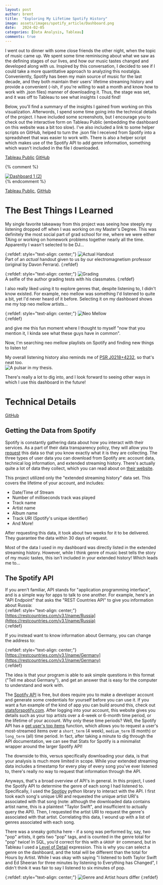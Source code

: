 ```yaml
---
layout: post
author: brent
title:  "Exploring My Lifetime Spotify History"
image: assets/images/spotify_article/Dashboard.png
date:   2024-02-05
categories: [Data Analysis, Tableau]
comments: true
---
```


I went out to dinner with some close friends the other night, when the topic of music came up. 
We spent some time reminiscing about what we saw as the defining stages of our lives, and how our music tastes changed and developed along with us.
Inspired by this conversation, I decided to see if I could take a more quantitative approach to analyzing this nostalgia.
Conveniently, Spotify has been my main source of music for the last decade, and they both maintain their users' lifetime streaming history and provide a convenient (-ish, if you're willing to wait a month and know how to work with .json files) manner of downloading it.
Thus, the stage was set, and it was off to Tableau to see what insights I could find! 

Below, you'll find a summary of the insights I gained from working on this visualization.
Afterwords, I spend some time going into the technical details of the project.
I have included some screenshots, but I encourage you to check out the interactive form on Tableau Public (embedding the dashboard on this website was a bit too slow).
I've also included a link to some helper scripts on GitHub, helped to turn the .json file I received from Spotify into a spreadsheet that was easier to work with.
There is also a helper script which makes use of the Spotify API to add genre information, something which wasn't included in the file I downloaded. 

[Tableau Public](https://public.tableau.com/app/profile/brent.limyansky/viz/MySpotifyData_17066362308130/Dashboard12)
[GitHub](https://github.com/limyansky/my_spotify)

{% comment %}
<div class='tableauPlaceholder' id='viz1707182650418' style='position: relative'>
	<noscript>
		<a href='#'>
			<img alt='Dashboard 1 (2) ' src='https:&#47;&#47;public.tableau.com&#47;static&#47;images&#47;My&#47;MySpotifyData_17066362308130&#47;Dashboard12&#47;1_rss.png' style='border: none' />
		</a>
	</noscript>
	<object class='tableauViz'  style='display:none;'>
		<param name='host_url' value='https%3A%2F%2Fpublic.tableau.com%2F' /> <param name='embed_code_version' value='3' /> 
		<param name='site_root' value='' />
		<param name='name' value='MySpotifyData_17066362308130&#47;Dashboard12' />
		<param name='tabs' value='no' />
		<param name='toolbar' value='yes' />
		<param name='static_image' value='https:&#47;&#47;public.tableau.com&#47;static&#47;images&#47;My&#47;MySpotifyData_17066362308130&#47;Dashboard12&#47;1.png' />
		<param name='animate_transition' value='yes' />
		<param name='display_static_image' value='yes' />
		<param name='display_spinner' value='yes' />
		<param name='display_overlay' value='yes' />
		<param name='display_count' value='yes' />
		<param name='language' value='en-US' />
	</object>
</div>
<script type='text/javascript'>                    
	var divElement = document.getElementById('viz1707182650418');
	var vizElement = divElement.getElementsByTagName('object')[0];
	if ( divElement.offsetWidth > 800 ) 
		{ vizElement.style.width='1366px';
		  vizElement.style.height='795px';} 
	else if ( divElement.offsetWidth > 500 ) 
		{ vizElement.style.width='100%';
          vizElement.style.height=(divElement.offsetWidth*0.75)+'px';} 
    else { vizElement.style.width='100%';vizElement.style.height='1927px';}
	var scriptElement = document.createElement('script');
	scriptElement.src = 'https://public.tableau.com/javascripts/api/viz_v1.js';
    vizElement.parentNode.insertBefore(scriptElement, vizElement);
</script>
{% endcomment %}

[Tableau Public](https://public.tableau.com/app/profile/brent.limyansky/viz/MySpotifyData_17066362308130/Dashboard12), 
[GitHub](https://github.com/limyansky/my_spotify)

# The Best Things I Learned
My single favorite takeaway from this project was seeing how steeply my listening dropped off when I was working on my Master's Degree.
This was definitely the most social part of grad school for me, where we were either TAing or working on homework problems together nearly all the time.
Apparently I wasn't selected to be DJ...

{:refdef: style="text-align: center;"}
![Actual Handout](/assets/images/spotify_article/Jackson.png)  
Part of an _actual_ handout given to us by our electromagnetism professor (original by Davon Ferrara).
{:refdef}

{:refdef: style="text-align: center;"}
![Grading](/assets/images/spotify_article/Grading.jpg)  
A selfie of the author grading tests with his classmates.
{:refdef}

I also really liked using it to explore genres that, despite listening to, I didn't know existed.
For example, neo mellow was something I'd listened to quite a bit, yet I'd never heard of it before.
Selecting it on my dashboard shows me my top neo mellow artists...  

{:refdef: style="text-align: center;"}
![Neo Mellow](/assets/images/spotify_article/NeoMellow.png)  
{:refdef}

and give me this fun moment where I thought to myself "now that you mention it, I kinda see what these guys have in common".  

Now, I'm searching neo mellow playlists on Spotify and finding new things to listen to! 

My overall listening history also reminds me of [PSR J0218+4232](https://iopscience.iop.org/article/10.3847/1538-4357/ac20d7), so that's neat too.   
![A pulsar in my thesis.](/assets/images/spotify_article/Pulsar.jpg)

There's really a lot to dig into, and I look forward to seeing other ways in which I use this dashboard in the future!

# Technical Details
[GitHub](https://github.com/limyansky/my_spotify)

## Getting the Data from Spotify
Spotify is constantly gathering data about how you interact with their services.
As a part of their data transparency policy, they will allow you to [request](https://support.spotify.com/us/article/data-rights-and-privacy-settings/) this data so that you know exactly what it is they are collecting.
The three types of user data you can download from Spotify are: account data, technical log information, and extended streaming history.
There's actually quite a lot of data they collect, which you can read about on [their website](https://support.spotify.com/us/article/understanding-my-data/).

This project utilized only the "extended streaming history" data set.
This covers the lifetime of your account, and includes:
- Date/Time of Stream
- Number of milliseconds track was played
- Track name
- Artist name
- Album name
- Track URI (Spotify's unique identifier)
- And More! 

After requesting this data, it took about two weeks for it to be delivered.
They guarantee the data within 30 days of request.

Most of the data I used in my dashboard was directly listed in the extended streaming history.
However, while I think genre of music best tells the story of my music tastes, this isn't included in your extended history!
Which leads me to...

## The Spotify API
If you aren't familiar, API stands for "application programming interface", and is a simple way for apps to talk to one another. For example, here's an "API Endpoint" that asks the "REST Countries API" to give you information about Russia:  
{:refdef: style="text-align: center;"}
[https://restcountries.com/v3.1/name/Russia](https://restcountries.com/v3.1/name/Russia)  
{:refdef}

If you instead want to know information about Germany, you can change the address to:  

{:refdef: style="text-align: center;"}
[https://restcountries.com/v3.1/name/Germany](https://restcountries.com/v3.1/name/Germany)  
{:refdef}

The idea is that your program is able to ask simple questions in this format ("Tell me about Germany"), and get an answer that is easy for the computer to understand and work with.

The [Spotify API](https://developer.spotify.com/documentation/web-api) is free, but does require you to make a developer account and generate some credentials for yourself before you can use it. 
If you want a fun example of the kind of app you can build around this, check out [statsforspotify.com](https://www.statsforspotify.com/).
After logging into your account, this website gives you details such as your top artists over a 4-week or 6-month time period, or the lifetime of your account. 
Why only these time periods?
Well, the Spotify API has a [get user's top items](https://developer.spotify.com/documentation/web-api/reference/get-users-top-artists-and-tracks) function, which allows you to request a user's most-streamed items over a `short_term` (4 week), `medium_term` (6 month) or `long_term` (all) time period.
In fact, after taking a minute to dig through the API documentation, we can see that Stats for Spotify is a minimalist wrapper around the larger Spotify API!

The downside to this, versus specifically downloading your data, is that your analysis is much more limited in scope.
While your extended streaming data includes a timestamp for every play of every song you've ever listened to, there's really no way to request that information through the API. 

Anyways, that's a broad overview of API's in general.
In this project, I used the Spotify API to determine the genre of each song I had listened to. 
Specifically, I used the [Spotipy](https://spotipy.readthedocs.io/en/2.22.1/) python library to interact with the API.
I first took each song's unique URI and requested the unique artist URI's associated with that song (note: although the downloaded data contains artist name, this is a plaintext "Taylor Swift", and insufficient to actually query the API).
Then, I requested the artist URI to request the genre's associated with that artist. 
Correlating this data, I wound up with a list of genres associated with each song.

There was a sneaky gottcha here - if a song was performed by, say, two "pop" artists, it gets two "pop" tags, and is counted in the genre total for "pop" twice! 
In SQL, you'd correct for this with a `GROUP BY` command, but in Tableau I used a [Level of Detail](https://help.tableau.com/current/pro/desktop/en-us/calculations_calculatedfields_lod.htm) expression.
This is why you can select a genre on the dashboard, and the total will be different than the total for Hours by Artist.
While I was okay with saying "I listened to both Taylor Swift and Ed Sheeran for three minutes by listening to Everything has Changed", I didn't think it was fair to say I listened to six minutes of pop.

{:refdef: style="text-align: center;"}
![Genre and Artist hours differ](/assets/images/spotify_article/GenreHours.png)
{:refdef}